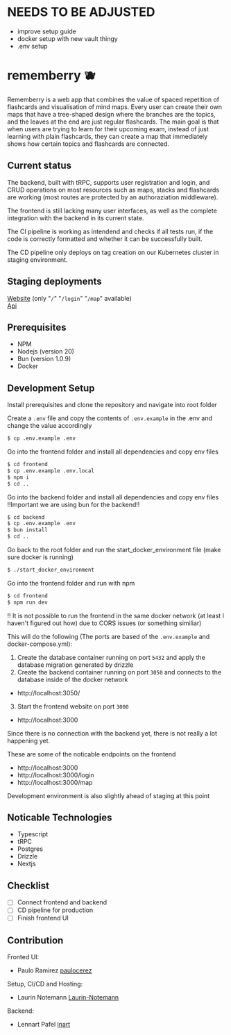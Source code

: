 # NEEDS TO BE ADJUSTED

- improve setup guide
- docker setup with new vault thingy
- .env setup

# rememberry 🫐

Rememberry is a web app that combines the value of spaced repetition of flashcards and visualisation of mind maps.
Every user can create their own maps that have a tree-shaped design where the branches are the topics,
and the leaves at the end are just regular flashcards.
The main goal is that when users are trying to learn for their upcoming exam,
instead of just learning with plain flashcards, they can create a map that immediately shows how certain topics and flashcards are connected.

## Current status

The backend, built with tRPC, supports user registration and login, and CRUD operations on most
resources such as maps, stacks and flashcards are working (most routes are protected by an authoraziation middleware).

The frontend is still lacking many user interfaces, as well as the complete integration with the backend in its current state.

The CI pipeline is working as intendend and checks if all tests run, if the code is correctly formatted and whether it can be successfully built.

The CD pipeline only deploys on tag creation on our Kubernetes cluster in staging environment.

## Staging deployments

[Website](https://web.stage.rememberry.app/) (only "`/`" "`/login`" "`/map`" available)
<br>
[Api](https://api.stage.rememberry.app/)

## Prerequisites

- NPM
- Nodejs (version 20)
- Bun (version 1.0.9)
- Docker

## Development Setup

Install prerequisites and clone the repository and navigate into root folder

Create a `.env` file and copy the contents of `.env.example` in the .env and change the value accordingly

```bash
$ cp .env.example .env
```

Go into the frontend folder and install all dependencies and copy env files

```bash
$ cd frontend
$ cp .env.example .env.local
$ npm i
$ cd ..
```

Go into the backend folder and install all dependencies and copy env files !!Important we are using bun for the backend!!

```bash
$ cd backend
$ cp .env.example .env
$ bun install
$ cd ..
```

Go back to the root folder and run the start_docker_environment file (make sure docker is running)

```bash
$ ./start_docker_environment
```

Go into the frontend folder and run with npm

```bash
$ cd frontend
$ npm run dev
```

!! It is not possible to run the frontend in the same docker network (at least I haven't figured out how) due to CORS issues (or something similiar)

This will do the following (The ports are based of the `.env.example` and docker-compose.yml):

1. Create the database container running on port `5432` and apply the database migration generated by drizzle
2. Create the backend container running on port `3050` and connects to the database inside of the docker network

- http://localhost:3050/

3. Start the frontend website on port `3000`

- http://localhost:3000

Since there is no connection with the backend yet, there is not really a lot happening yet.

These are some of the noticable endpoints on the frontend

- http://localhost:3000
- http://localhost:3000/login
- http://localhost:3000/map

Development environment is also slightly ahead of staging at this point

## Noticable Technologies

- Typescript
- tRPC
- Postgres
- Drizzle
- Nextjs

## Checklist

- [ ] Connect frontend and backend
- [ ] CD pipeline for production
- [ ] Finish frontend UI

## Contribution

Fronted UI:

- Paulo Ramirez [paulocerez](https://github.com/paulocerez)

Setup, CI/CD and Hosting:

- Laurin Notemann [Laurin-Notemann](https://github.com/Laurin-Notemann)

Backend:

- Lennart Pafel [lnart](https://github.com/lnart)
